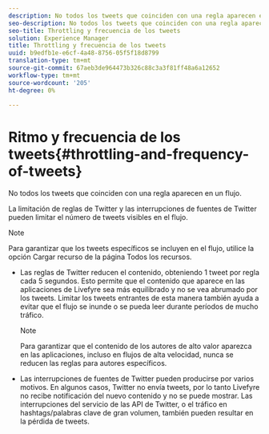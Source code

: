 ```yaml
---
description: No todos los tweets que coinciden con una regla aparecen en un flujo.
seo-description: No todos los tweets que coinciden con una regla aparecen en un flujo.
seo-title: Throttling y frecuencia de los tweets
solution: Experience Manager
title: Throttling y frecuencia de los tweets
uuid: b9edfb1e-e6cf-4a48-8756-05f5f18d8799
translation-type: tm+mt
source-git-commit: 67aeb3de964473b326c88c3a3f81ff48a6a12652
workflow-type: tm+mt
source-wordcount: '205'
ht-degree: 0%

---
```



# Ritmo y frecuencia de los tweets{#throttling-and-frequency-of-tweets}

No todos los tweets que coinciden con una regla aparecen en un flujo.

La limitación de reglas de Twitter y las interrupciones de fuentes de Twitter pueden limitar el número de tweets visibles en el flujo.

>[!NOTE]
>
>Para garantizar que los tweets específicos se incluyen en el flujo, utilice la opción Cargar recurso de la página Todos los recursos.

* Las reglas de Twitter reducen el contenido, obteniendo 1 tweet por regla cada 5 segundos. Esto permite que el contenido que aparece en las aplicaciones de Livefyre sea más equilibrado y no se vea abrumado por los tweets. Limitar los tweets entrantes de esta manera también ayuda a evitar que el flujo se inunde o se pueda leer durante períodos de mucho tráfico.

   >[!NOTE]
   >
   >Para garantizar que el contenido de los autores de alto valor aparezca en las aplicaciones, incluso en flujos de alta velocidad, nunca se reducen las reglas para autores específicos.

* Las interrupciones de fuentes de Twitter pueden producirse por varios motivos. En algunos casos, Twitter no envía tweets, por lo tanto Livefyre no recibe notificación del nuevo contenido y no se puede mostrar. Las interrupciones del servicio de las API de Twitter, o el tráfico en hashtags/palabras clave de gran volumen, también pueden resultar en la pérdida de tweets.

